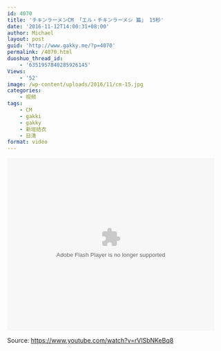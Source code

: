 ```yaml
---
id: 4070
title: 'チキンラーメンCM 「エル・チキンラーメシ 篇」 15秒'
date: '2016-11-12T14:00:31+08:00'
author: Michael
layout: post
guid: 'http://www.gakky.me/?p=4070'
permalink: /4070.html
duoshuo_thread_id:
    - '6351957840285926145'
Views:
    - '52'
image: /wp-content/uploads/2016/11/cm-15.jpg
categories:
    - 视频
tags:
    - CM
    - gakki
    - gakky
    - 新垣结衣
    - 日清
format: video
---
```


<embed height="400" src="http://www.tudou.com/v/04JBDHVMvno/&bid=05&rpid=51229674&resourceId=51229674_05_05_99/v.swf" type="application/x-shockwave-flash" width="480"></embed>

Source: <https://www.youtube.com/watch?v=rVlSbNKeBq8>